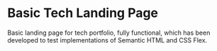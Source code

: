 # Basic Tech Landing Page
Basic landing page for tech portfolio, fully functional, which has been developed to test implementations of Semantic HTML and CSS Flex.
